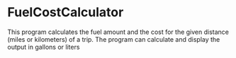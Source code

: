 # FuelCostCalculator
This program calculates the fuel amount and the cost for the given distance (miles or kilometers) of a trip. 
The program can calculate and display the output in gallons or liters

